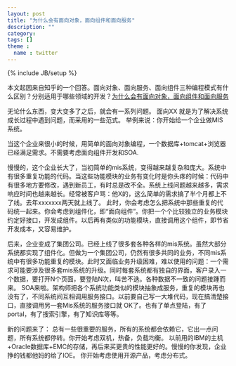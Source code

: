 ```yaml
---
layout: post
title: "为什么会有面向对象，面向组件和面向服务"
description: ""
category: 
tags: []
theme :
  name : twitter
---
```

{% include JB/setup %}

本文起因来自知乎的一个回答。面向对象、面向服务、面向组件三种编程模式有什么区别？分别适用于哪些领域的开发？[为什么会有面向对象，面向组件和面向服务](http://www.zhihu.com/question/20478119) 

无论什么东西，变大变多了之后，就会有一系列问题。 
面向XX 就是为了解决系统成长过程中遇到问题，而采用的一些范式。 
举例来说：你开始给一个企业做MIS系统。 

当这个企业来很小的时候，用简单的面向对象编程，一个数据库+tomcat+浏览器已经满足需求。不需要考虑面向组件开发和SOA. 

慢慢的，这个企业长大了，当初简单的mis系统，变得越来越复杂和庞大。系统中有很多重复功能的代码。当这些功能模块的业务有变化时是你头疼的时候：代码中有很多地方要修改，遇到新员工，有时总是改不全。系统上线问题越来越多，需求响应时间也越来越长。经常被客户骂：他X的，这么简单的需求搞了半个月都上不了线。去年xxxxxxx两天就上线了。 
此时，你会考虑怎么把系统中那些重复的代码统一起来。你会考虑到组件化，即“面向组件”。你把一个个比较独立的业务模块约定好接口，开发成组件。以后再有类似的功能模块，直接调用这个组件，即节省开发成本，又容易维护。 

后来，企业变成了集团公司。已经上线了很多套各种各样的mis系统。虽然大部分系统都实现了组件化。但做为一个集团公司，仍然有很多共同的业务，不同mis系统中有很多功能重复的模块。此时又面临业务升级困难，难以使用的问题：一个需求可能要涉及很多套mis系统的升级。同时每套系统都有独自的界面，客户录入一个数据，要打开N个页面，要登陆N次，叫苦不迭。各种数据不一致的问题接踵而来。 
SOA来啦。架构师把各个系统功能类似的模块抽象成服务，重复的模块再也没有了，不同系统间互相调用服务接口。以前要自己写一大堆代码，现在搞清楚接口，直接调用另一套Mis系统的服务接口就 OK了。也有了单点登陆，有了portal，有了搜索引擎，有了知识库等等。 

新的问题来了： 
总有一些很重要的服务，所有的系统都会依赖它，它出一点问题，所有系统都停转。你开始考虑双机，热备，负载均衡。 
以前用的IBM的主机+Oracle数据库+EMC的存储，再后来买更贵的性能更好的。慢慢的你发现，企业挣的钱都他妈的给了IOE。 
你开始考虑使用开源产品，考虑分布式。
